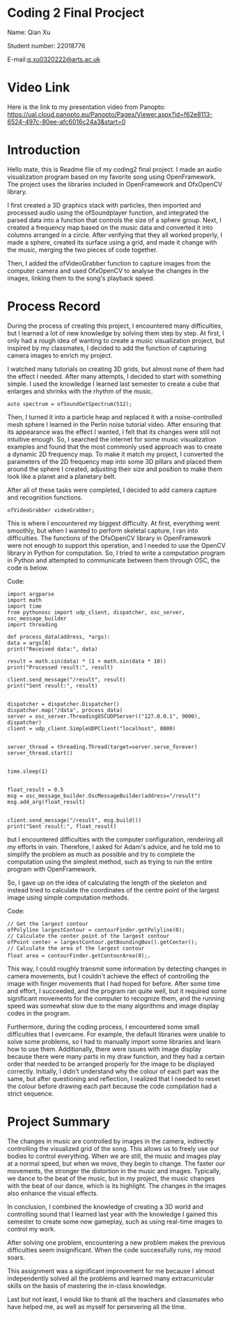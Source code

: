 # Coding 2 Final Procject
Name: Qian Xu

Student number: 22018776

E-mail:q.xu0320222@arts.ac.uk

# Video Link
Here is the link to my presentation video from Panopto:
https://ual.cloud.panopto.eu/Panopto/Pages/Viewer.aspx?id=f62e8113-6524-497c-80ee-afc6016c24a3&start=0


# Introduction

Hello mate, this is Readme file of my coding2 final project. I made an audio visualization program based on my favorite song using OpenFramework. The project uses the libraries included in OpenFramework and OfxOpenCV library.

I first created a 3D graphics stack with particles, then imported and processed audio using the ofSoundplayer function, and integrated the parsed data into a function that controls the size of a sphere group. Next, I created a frequency map based on the music data and converted it into columns arranged in a circle. After verifying that they all worked properly, I made a sphere, created its surface using a grid, and made it change with the music, merging the two pieces of code together. 

Then, I added the ofVideoGrabber function to capture images from the computer camera and used OfxOpenCV to analyse the changes in the images, linking them to the song's playback speed.

# Process Record

During the process of creating this project, I encountered many difficulties, but I learned a lot of new knowledge by solving them step by step. At first, I only had a rough idea of wanting to create a music visualization project, but inspired by my classmates, I decided to add the function of capturing camera images to enrich my project.

I watched many tutorials on creating 3D grids, but almost none of them had the effect I needed. After many attempts, I decided to start with something simple. I used the knowledge I learned last semester to create a cube that enlarges and shrinks with the rhythm of the music. 

    auto spectrum = ofSoundGetSpectrum(512);
    
Then, I turned it into a particle heap and replaced it with a noise-controlled mesh sphere I learned in the Perlin noise tutorial video. After ensuring that its appearance was the effect I wanted, I felt that its changes were still not intuitive enough. So, I searched the internet for some music visualization examples and found that the most commonly used approach was to create a dynamic 2D frequency map. To make it match my project, I converted the parameters of the 2D frequency map into some 3D pillars and placed them around the sphere I created, adjusting their size and position to make them look like a planet and a planetary belt.

After all of these tasks were completed, I decided to add camera capture and recognition functions. 

    ofVideoGrabber videoGrabber;
    
This is where I encountered my biggest difficulty. At first, everything went smoothly, but when I wanted to perform skeletal capture, I ran into difficulties. The functions of the OfxOpenCV library in OpenFramework were not enough to support this operation, and I needed to use the OpenCV library in Python for computation. So, I tried to write a computation program in Python and attempted to communicate between them through OSC, the code is below.

Code:

    import argparse
    import math
    import time
    from pythonosc import udp_client, dispatcher, osc_server, osc_message_builder
    import threading

    def process_data(address, *args):
    data = args[0]
    print("Received data:", data)  
 
    result = math.sin(data) * (1 + math.sin(data * 10))
    print("Processed result:", result)  
    
    client.send_message("/result", result)
    print("Sent result:", result)  


    dispatcher = dispatcher.Dispatcher()
    dispatcher.map("/data", process_data)
    server = osc_server.ThreadingOSCUDPServer(("127.0.0.1", 9000), dispatcher)
    client = udp_client.SimpleUDPClient("localhost", 8000)


    server_thread = threading.Thread(target=server.serve_forever)
    server_thread.start()


    time.sleep(1)


    float_result = 0.5 
    msg = osc_message_builder.OscMessageBuilder(address="/result")
    msg.add_arg(float_result)  


    client.send_message("/result", msg.build())
    print("Sent result:", float_result) 


but I encountered difficulties with the computer configuration, rendering all my efforts in vain. Therefore, I asked for Adam's advice, and he told me to simplify the problem as much as possible and try to complete the computation using the simplest method, such as trying to run the entire program with OpenFramework.

So, I gave up on the idea of calculating the length of the skeleton and instead tried to calculate the coordinates of the centre point of the largest image using simple computation methods. 

Code:

    // Get the largest contour
    ofPolyline largestContour = contourFinder.getPolyline(0);
    // Calculate the center point of the largest contour
    ofPoint center = largestContour.getBoundingBox().getCenter();
    // Calculate the area of the largest contour
    float area = contourFinder.getContourArea(0);，

This way, I could roughly transmit some information by detecting changes in camera movements, but I couldn't achieve the effect of controlling the image with finger movements that I had hoped for before. After some time and effort, I succeeded, and the program ran quite well, but it required some significant movements for the computer to recognize them, and the running speed was somewhat slow due to the many algorithms and image display codes in the program.

Furthermore, during the coding process, I encountered some small difficulties that I overcame. For example, the default libraries were unable to solve some problems, so I had to manually import some libraries and learn how to use them. Additionally, there were issues with image display because there were many parts in my draw function, and they had a certain order that needed to be arranged properly for the image to be displayed correctly. Initially, I didn't understand why the colour of each part was the same, but after questioning and reflection, I realized that I needed to reset the colour before drawing each part because the code compilation had a strict sequence.


# Project Summary

The changes in music are controlled by images in the camera, indirectly controlling the visualized grid of the song. This allows us to freely use our bodies to control everything. When we are still, the music and images play at a normal speed, but when we move, they begin to change. The faster our movements, the stronger the distortion in the music and images. Typically, we dance to the beat of the music, but in my project, the music changes with the beat of our dance, which is its highlight. The changes in the images also enhance the visual effects.


In conclusion, I combined the knowledge of creating a 3D world and controlling sound that I learned last year with the knowledge I gained this semester to create some new gameplay, such as using real-time images to control my work.

After solving one problem, encountering a new problem makes the previous difficulties seem insignificant. When the code successfully runs, my mood soars.

This assignment was a significant improvement for me because I almost independently solved all the problems and learned many extracurricular skills on the basis of mastering the in-class knowledge.

Last but not least, I would like to thank all the teachers and classmates who have helped me, as well as myself for persevering all the time.

